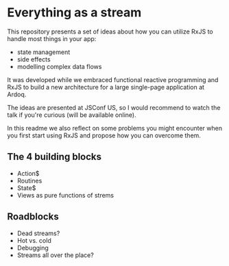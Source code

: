 # Everything as a stream
This repository presents a set of ideas about how you can utilize RxJS to handle most things in your app:
 - state management
 - side effects
 - modelling complex data flows
 
It was developed while we embraced functional reactive programming and RxJS to build a new architecture for a large single-page application at Ardoq.

The ideas are presented at JSConf US, so I would recommend to watch the talk if you're curious (will be available online).

In this readme we also reflect on some problems you might encounter when you first start using RxJS and propose how you can overcome them.

## The 4 building blocks
- Action$
- Routines
- State$
- Views as pure functions of strems

## Roadblocks
- Dead streams?
- Hot vs. cold
- Debugging
- Streams all over the place?
